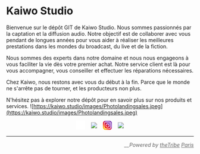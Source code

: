 # Kaiwo Studio

Bienvenue sur le dépôt GIT de Kaiwo Studio. Nous sommes passionnés par la captation et la diffusion audio. Notre objectif est de collaborer avec vous pendant de longues années pour vous aider à réaliser les meilleures prestations dans les mondes du broadcast, du live et de la fiction.

Nous sommes des experts dans notre domaine et nous nous engageons à vous faciliter la vie dès votre premier achat. Notre service client est là pour vous accompagner, vous conseiller et effectuer les réparations nécessaires.

Chez Kaiwo, nous restons avec vous du début à la fin. Parce que le monde ne s'arrête pas de tourner, et les producteurs non plus.

N'hésitez pas à explorer notre dépôt pour en savoir plus sur nos produits et services.
![https://kaiwo.studio/images/Photolandingsales.jpeg](https://kaiwo.studio/images/Photolandingsales.jpeg)

<div style="display:flex;justify-content:center;align-items:center;gap:1rem;">
  <a href="https://www.linkedin.com/company/kaiwostudio">
    <img style="width:24px;" src="./public/kaiwo-logo.svg" />
  </a>
  <a href="https://www.facebook.com/Kaiwo.Studio/">
    <img style="width:24px;" src="https://cdn.jsdelivr.net/gh/devicons/devicon/icons/facebook/facebook-original.svg" />
  </a>
  <a href="https://www.instagram.com/kaiwo_studio/">
    <img style="width:24px;" src="./public/instagram.png" />
  </a>
  <a href="https://www.linkedin.com/company/kaiwostudio">
    <img style="width:24px;" src="https://cdn.jsdelivr.net/gh/devicons/devicon/icons/linkedin/linkedin-original.svg" />
  </a>
</div>

---

<div style="color:#666; display:flex; justify-content:flex-end;">
<i>__Powered by <a style="color:#666;" href="https://thetribe.io">theTribe</a> <a style="color:#666;" href="https://www.thetribe.paris">Paris</a></i>
<div>
